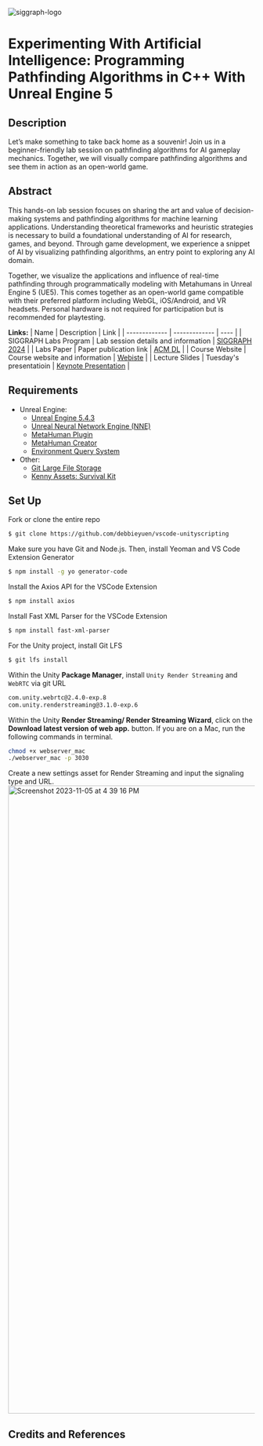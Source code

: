 ![siggraph-logo](https://github.com/user-attachments/assets/5f4ddad6-7c64-48a4-ab32-af4ef95a4948)
# Experimenting With Artificial Intelligence: Programming Pathfinding Algorithms in C++ With Unreal Engine 5
## Description
Let’s make something to take back home as a souvenir! Join us in a beginner-friendly lab session on pathfinding algorithms for AI gameplay mechanics. Together, we will visually compare pathfinding algorithms and see them in action as an open-world game.

## Abstract
This hands-on lab session focuses on sharing the art and value of decision-making systems and pathfinding algorithms for machine learning applications. Understanding theoretical frameworks and heuristic strategies is necessary to build a foundational understanding of AI for research, games, and beyond. Through game development, we experience a snippet of AI by visualizing pathfinding algorithms, an entry point to exploring any AI domain.

Together, we visualize the applications and influence of real-time pathfinding through programmatically modeling with Metahumans in Unreal Engine 5 (UE5). This comes together as an open-world game compatible with their preferred platform including WebGL, iOS/Android, and VR headsets. Personal hardware is not required for participation but is recommended for playtesting.

**Links:**
| Name  | Description | Link | 
| ------------- | ------------- | ---- |
| SIGGRAPH Labs Program | Lab session details and information | [SIGGRAPH 2024](https://s2024.conference-program.org/presentation/?id=gensub_250&sess=sess268) |
| Labs Paper | Paper publication link | [ACM DL](https://dl.acm.org/doi/10.1145/3641236.3664419) |
| Course Website | Course website and information | [Webiste](https://makers-of-siggraph24.vercel.app/) |
| Lecture Slides | Tuesday's presentatioin | [Keynote Presentation](https://www.icloud.com/keynote/096aiWD4gmMaO3H6UcYWgKElg#SIGGRAPH%5FFinal) |

## Requirements
  * Unreal Engine:
       * [Unreal Engine 5.4.3](https://dev.epicgames.com/documentation/en-us/unreal-engine/unreal-engine-5.4-release-notes)
       * [Unreal Neural Network Engine (NNE)](https://dev.epicgames.com/community/learning/courses/e7w/unreal-engine-neural-network-engine-nne/G3rx/unreal-engine-nne-overview-5-3)
       * [MetaHuman Plugin](https://www.unrealengine.com/marketplace/en-US/product/metahuman-plugin)
       * [MetaHuman Creator](https://www.unrealengine.com/en-US/metahuman)
       * [Environment Query System](https://dev.epicgames.com/documentation/en-us/unreal-engine/environment-query-system-overview-in-unreal-engine?application_version=5.4)
  * Other:
       * [Git Large File Storage](https://git-lfs.com/)
       * [Kenny Assets: Survival Kit](https://kenney.nl/assets/survival-kit)
         
## Set Up

Fork or clone the entire repo
```bash
$ git clone https://github.com/debbieyuen/vscode-unityscripting
```

Make sure you have Git and Node.js. Then, install Yeoman and VS Code Extension Generator
```bash
$ npm install -g yo generator-code
```

Install the Axios API for the VSCode Extension
```bash
$ npm install axios
```

Install Fast XML Parser for the VSCode Extension
```bash
$ npm install fast-xml-parser
```

For the Unity project, install Git LFS
```bash
$ git lfs install
```

Within the Unity **Package Manager**, install `Unity Render Streaming` and `WebRTC` via git URL
```bash
com.unity.webrtc@2.4.0-exp.8
com.unity.renderstreaming@3.1.0-exp.6
```

Within the Unity **Render Streaming/ Render Streaming Wizard**, click on the **Download latest version of web app.** button. If you are on a Mac, run the following commands in terminal. 
```bash
chmod +x webserver_mac
./webserver_mac -p 3030
```

Create a new settings asset for Render Streaming and input the signaling type and URL.
<img width="1280" alt="Screenshot 2023-11-05 at 4 39 16 PM" src="https://github.com/debbieyuen/vscode-unityscripting/assets/31296177/6e6b18f0-69f9-4890-87a9-0e3077e79e98">
## Credits and References 
